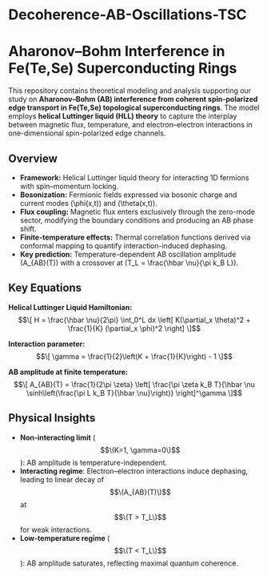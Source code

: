 # Decoherence-AB-Oscillations-TSC

# Aharonov–Bohm Interference in Fe(Te,Se) Superconducting Rings

This repository contains theoretical modeling and analysis supporting our study on **Aharonov–Bohm (AB) interference from coherent spin-polarized edge transport in Fe(Te,Se) topological superconducting rings**. The model employs **helical Luttinger liquid (HLL) theory** to capture the interplay between magnetic flux, temperature, and electron–electron interactions in one-dimensional spin-polarized edge channels.

## Overview
- **Framework:** Helical Luttinger liquid theory for interacting 1D fermions with spin–momentum locking.
- **Bosonization:** Fermionic fields expressed via bosonic charge and current modes \(\phi(x,t)\) and \(\theta(x,t)\).
- **Flux coupling:** Magnetic flux enters exclusively through the zero-mode sector, modifying the boundary conditions and producing an AB phase shift.
- **Finite-temperature effects:** Thermal correlation functions derived via conformal mapping to quantify interaction-induced dephasing.
- **Key prediction:** Temperature-dependent AB oscillation amplitude \(A_{AB}(T)\) with a crossover at \(T_L = \frac{\hbar \nu}{\pi k_B L}\).

## Key Equations

**Helical Luttinger Liquid Hamiltonian:**
$$\[
H = \frac{\hbar \nu}{2\pi} \int_0^L dx \left[ K(\partial_x \theta)^2 + \frac{1}{K} (\partial_x \phi)^2 \right]
\]$$

**Interaction parameter:**
$$\[
\gamma = \frac{1}{2}\left(K + \frac{1}{K}\right) - 1
\]$$

**AB amplitude at finite temperature:**
$$\[
A_{AB}(T) = \frac{1}{2\pi \zeta} \left[ \frac{\pi \zeta k_B T}{\hbar \nu \sinh\left(\frac{\pi L k_B T}{\hbar \nu}\right)} \right]^\gamma
\]$$

## Physical Insights
- **Non-interacting limit** ($$\(K=1, \gamma=0\)$$): AB amplitude is temperature-independent.
- **Interacting regime**: Electron–electron interactions induce dephasing, leading to linear decay of $$\(A_{AB}(T)\)$$ at $$\(T > T_L\)$$ for weak interactions.
- **Low-temperature regime** ($$\(T < T_L\)$$): AB amplitude saturates, reflecting maximal quantum coherence.




